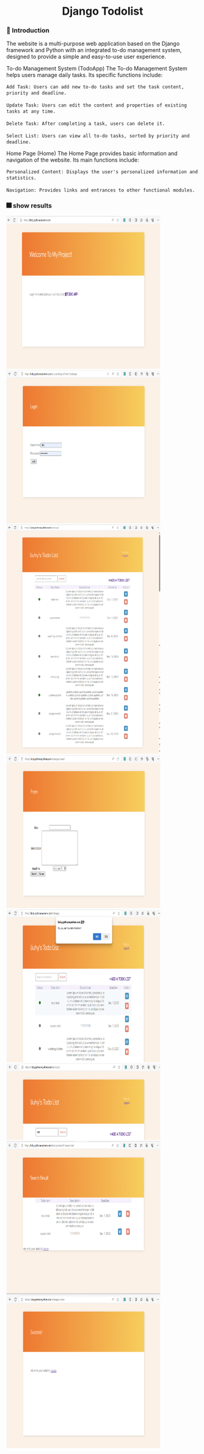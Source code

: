 <h1 align="center">Django Todolist</h1>

### :page_facing_up: Introduction

The website is a multi-purpose web application based on the Django framework and Python with an integrated to-do management system, designed to provide a simple and easy-to-use user experience.



To-do Management System (TodoApp)
The To-do Management System helps users manage daily tasks. Its specific functions include:

    Add Task: Users can add new to-do tasks and set the task content, priority and deadline.

    Update Task: Users can edit the content and properties of existing tasks at any time.

    Delete Task: After completing a task, users can delete it.

    Select List: Users can view all to-do tasks, sorted by priority and deadline.

Home Page (Home)
The Home Page provides basic information and navigation of the website. Its main functions include:

    Personalized Content: Displays the user's personalized information and statistics.

    Navigation: Provides links and entrances to other functional modules.

### :fireworks: show results

<img src="images/1homepage.png" width="80%" height="400">
<img src="images/2todoapp-login.png" width="80%" height="400">
<img src="images/3todoapp.png" width="80%" height="600">
<img src="images/4add&update.png" width="80%" height="400">
<img src="images/5delete.png" width="80%" height="400">
<img src="images/6search1.png" width="80%" height="200">
<img src="images/7search2.png" width="80%" height="400">
<img src="images/8successpage.png" width="80%" height="400">

